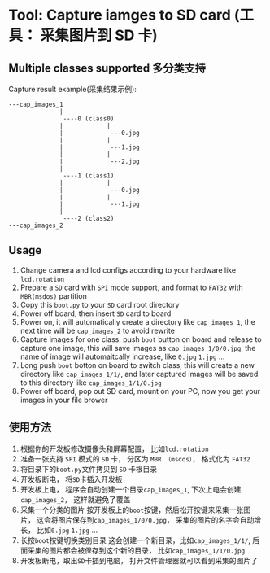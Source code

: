 Tool: Capture iamges to SD card (工具： 采集图片到 SD 卡)
=========


Multiple classes supported
多分类支持
---------------

Capture result example(采集结果示例):

```
---cap_images_1
              |
               ----0 (class0)
              |            |
              |             ---0.jpg
              |            |
              |             ---1.jpg
              |            |
              |             ---2.jpg
              |
               ----1 (class1)
              |            |
              |             ---0.jpg
              |            |
              |             ---1.jpg
              |
               ----2 (class2)
---cap_images_2
```



## Usage

1. Change camera and lcd configs according to your hardware like `lcd.rotation`
2. Prepare a `SD` card with `SPI` mode support, and format to `FAT32` with `MBR(msdos)` partition
3. Copy this `boot.py` to your `SD` card root directory
4. Power off board, then insert `SD` card to board
5. Power on, it will automatically create a directory like `cap_images_1`,
    the next time will be `cap_images_2` to avoid rewrite
6. Capture images for one class,
    push `boot` button on board and release to capture one image,
    this will save images as `cap_images_1/0/0.jpg`,
    the name of image will automaitcally increase, like `0.jpg` `1.jpg` ...
7. Long push `boot` botton on board to switch class,
    this will create a new directory like `cap_images_1/1/`,
    and later captured images will be saved to this directory like `cap_images_1/1/0.jpg`
8. Power off board, pop out SD card, mount on your PC, now you get your images in your file brower


## 使用方法

1. 根据你的开发板修改摄像头和屏幕配置， 比如`lcd.rotation`
2. 准备一张支持 `SPI` 模式的 `SD` 卡， 分区为 `MBR （msdos）`， 格式化为 `FAT32`
3. 将目录下的`boot.py`文件拷贝到 `SD` 卡根目录
4. 开发板断电， 将`SD`卡插入开发板
5. 开发板上电， 程序会自动创建一个目录`cap_images_1`, 下次上电会创建`cap_images_2`， 这样就避免了覆盖
6. 采集一个分类的图片
     按开发板上的`boot`按键，然后松开按键来采集一张图片，
     这会将图片保存到`cap_images_1/0/0.jpg`，
     采集的图片的名字会自动增长， 比如`0.jpg` `1.jpg` ...
7. 长按`boot`按键切换类别目录
     这会创建一个新目录，比如`cap_images_1/1/`,
     后面采集的图片都会被保存到这个新的目录， 比如`cap_images_1/1/0.jpg`
8. 开发板断电，取出`SD`卡插到电脑， 打开文件管理器就可以看到采集的图片了





